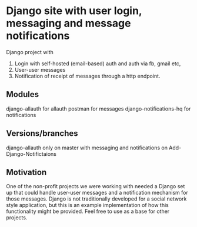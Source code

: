 # Django site with user login, messaging and message notifications


Django project with

1) Login with self-hosted (email-based) auth and auth via fb, gmail etc, 
2) User-user messages 
3) Notification of receipt of messages through a http endpoint.


## Modules

django-allauth for allauth 
postman for messages 
django-notifications-hq for notifications


## Versions/branches

django-allauth only on master
with messaging and notifications on Add-Django-Notifictaions




## Motivation

One of the non-profit projects we were working with needed a Django set up that could handle user-user messages and a notification mechanism for those messages. Django is not traditionally developed for a social network style application, but this is an example implementation of how this functionality might be provided. Feel free to use as a base for other projects.
